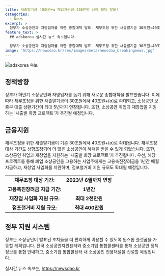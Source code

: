 ```yaml
---
title: 새출발기금 40조원+α 폐업지원금 400만원 상향 확대 발표!
categories:
  - News
excerpt: >
  정부가 소상공인과 자영업자를 위한 종합대책 발표. 채무조정 위한 새출발기금 30조원→40조원+(α)로 확대, 보증부 대출 상환기간 최대 5년 연장, 새출발 희망 프로젝트도 추진. 채무조정 대상 기간 확대, 취업·재창업 지원, 점포철거비 최대 400만원 상향, 소상공인 정책정보 원스톱 플랫폼 가동 예정. 소상공인의 어려움을 고려한 맞춤형 지원 추진.
feature_text: >
  ## adskorea 실시간 뉴스 속보입니다.

  정부가 소상공인과 자영업자를 위한 종합대책 발표. 채무조정 위한 새출발기금 30조원→40조원+(α)로 확대, 보증부 대출 상환기간 최대 5년 연장, 새출발 희망 프로젝트도 추진. 채무조정 대상 기간 확대, 취업·재창업 지원, 점포철거비 최대 400만원 상향, 소상공인 정책정보 원스톱 플랫폼 가동 예정. 소상공인의 어려움을 고려한 맞춤형 지원 추진.
image: 'https://newsdao.kr/res/images/meta/newsdao_breakingnews.jpg'
---
```


<p><img src="https://newsdao.kr/res/images/meta/newsdao_breakingnews.jpg" alt="adskorea 속보" /></p>

<h2 data-ke-size="size26">정책방향</h2>

<p data-ke-size="size16">정부가 하반기 소상공인과 자영업자를 돕기 위해 새로운 종합대책을 발표했습니다. 이에 따라 채무조정을 위한 새출발기금이 30조원에서 40조원+(α)로 확대되고, 소상공인 보증부 대출 상환기간이 최대 5년까지 연장됩니다. 또한, 소상공인 취업과 재창업을 지원하는 '새출발 희망 프로젝트'가 추진될 예정입니다.</p>

<h2 data-ke-size="size26">금융지원</h2>

<p data-ke-size="size16">채무조정을 위한 새출발기금이 기존 30조원에서 40조원+(α)로 확대됩니다. 채무조정 대상 기간도 상향조정되어 더 많은 소상공인이 혜택을 받을 수 있게 되었습니다. 또한, 소상공인 취업과 재창업을 지원하는 '새출발 희망 프로젝트'가 추진됩니다. 우선, 해당 프로젝트를 통해 폐업 소상공인을 고용하는 사업주에게는 고용촉진장려금을 1년간 매월 지급하고, 재창업 사업화를 지원하며, 점포철거비 지원 규모도 확대될 예정입니다.</p>

<table>
    <tr>
        <td style="text-align: center; height: 17px;"><b>채무조정 대상 기간:</b></td>
        <td style="text-align: center; height: 17px;"><b>2023년 6월까지 연장</b></td>
    </tr>
    <tr>
        <td style="text-align: center; height: 17px;"><b>고용촉진장려금 지급 기간:</b></td>
        <td style="text-align: center; height: 17px;"><b>1년간</b></td>
    </tr>
    <tr>
        <td style="text-align: center; height: 17px;"><b>재창업 사업화 지원 규모:</b></td>
        <td style="text-align: center; height: 17px;"><b>최대 2천만원</b></td>
    </tr>
    <tr>
        <td style="text-align: center; height: 17px;"><b>점포철거비 지원 규모:</b></td>
        <td style="text-align: center; height: 17px;"><b>최대 400만원</b></td>
    </tr>
</table>

<h2 data-ke-size="size26">정부 지원 시스템</h2>

<p data-ke-size="size16">정부는 소상공인이 발표된 조치들을 더 편리하게 이용할 수 있도록 원스톱 플랫폼을 가동할 계획입니다. 전국 소상공인지원센터와 중소기업 통합콜센터를 통해 소상공인 정책정보를 통합 안내하고, 중소기업 통합콜센터 내 소상공인 전용채널을 신설할 예정입니다.</p>
실시간 뉴스 속보는, <a href="https://newsdao.kr" rel="dofollow">https://newsdao.kr</a>


